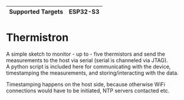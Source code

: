 | Supported Targets | ESP32-S3 |
| ----------------- | -------- |

# Thermistron

A simple sketch to monitor - up to - five thermistors and send the measurements to the host via serial (serial is channeled via JTAG).     
A python script is included here for communicating with the device, timestamping the measurements, and storing/interacting with the data.  

Timestamping happens on the host side, because otherwise WiFi connections would have to be initiated, NTP servers contacted etc.   